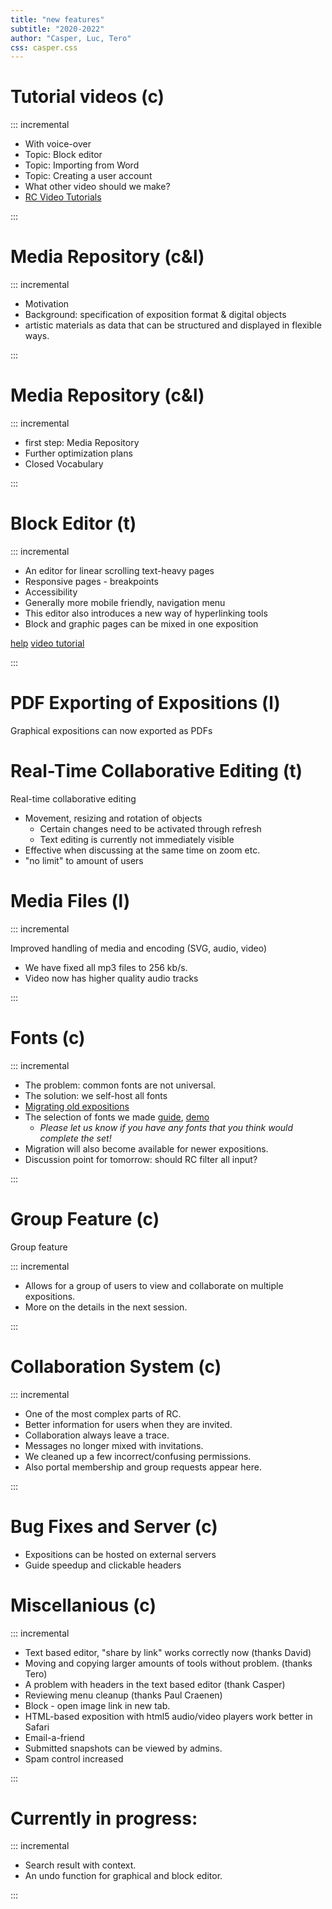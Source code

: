 ```yaml
---
title: "new features"
subtitle: "2020-2022"
author: "Casper, Luc, Tero"
css: casper.css
---
```


# Tutorial videos (c)

::: incremental

- With voice-over
- Topic: Block editor
- Topic: Importing from Word
- Topic: Creating a user account
- What other video should we make?
- [RC Video Tutorials](https://www.researchcatalogue.net/view/273532/1685164 "RC Video Tutorials by Luc Döbereiner")

:::

# Media Repository (c&l)

::: incremental

- Motivation
- Background: specification of exposition format & digital objects
- artistic materials as data that can be structured and displayed in flexible ways.

:::

# Media Repository (c&l)

::: incremental

- first step: Media Repository
- Further optimization plans
- Closed Vocabulary

:::

# Block Editor (t)

::: incremental

- An editor for linear scrolling text-heavy pages
- Responsive pages - breakpoints
- Accessibility
- Generally more mobile friendly, navigation menu
- This editor also introduces a new way of hyperlinking tools
- Block and graphic pages can be mixed in one exposition

[help](https://guide.researchcatalogue.net/#block-editor)
[video tutorial](https://www.researchcatalogue.net/view/273532/1685164#tool-1686858)

:::


# PDF Exporting of Expositions (l)

Graphical expositions can now exported as PDFs

# Real-Time Collaborative Editing (t)

Real-time collaborative editing

- Movement, resizing and rotation of objects
  - Certain changes need to be activated through refresh
  - Text editing is currently not immediately visible
- Effective when discussing at the same time on zoom etc.
- "no limit" to amount of users

# Media Files (l)

::: incremental

Improved handling of media and encoding (SVG, audio, video)

- We have fixed all mp3 files to 256 kb/s.
- Video now has higher quality audio tracks

:::

# Fonts (c)

::: incremental

- The problem: common fonts are not universal.
- The solution: we self-host all fonts
- [Migrating old expositions](https://guide.researchcatalogue.net/#migration-of-fonts-in-your-expositions)
- The selection of fonts we made [guide](https://guide.researchcatalogue.net/#fonts), [demo](https://guide.researchcatalogue.net/images/fonts.png)
  - *Please let us know if you have any fonts that you think would complete the set!*
- Migration will also become available for newer expositions.
- Discussion point for tomorrow: should RC filter all input?

:::

# Group Feature (c)

Group feature

::: incremental

- Allows for a group of users to view and collaborate on multiple expositions.
- More on the details in the next session.

:::

# Collaboration System (c)

::: incremental

- One of the most complex parts of RC.
- Better information for users when they are invited.
- Collaboration always leave a trace.
- Messages no longer mixed with invitations.
- We cleaned up a few incorrect/confusing permissions.
- Also portal membership and group requests appear here.

:::

# Bug Fixes and Server (c)

- Expositions can be hosted on external servers
- Guide speedup and clickable headers

# Miscellanious (c)

::: incremental

- Text based editor, "share by link" works correctly now (thanks David)
- Moving and copying larger amounts of tools without problem. (thanks Tero)
- A problem with headers in the text based editor (thank Casper)
- Reviewing menu cleanup (thanks Paul Craenen)
- Block - open image link in new tab. 
- HTML-based exposition with html5 audio/video players work better in Safari
- Email-a-friend
- Submitted snapshots can be viewed by admins.
- Spam control increased

:::


# Currently in progress:

::: incremental
 
- Search result with context.
- An undo function for graphical and block editor.

:::

